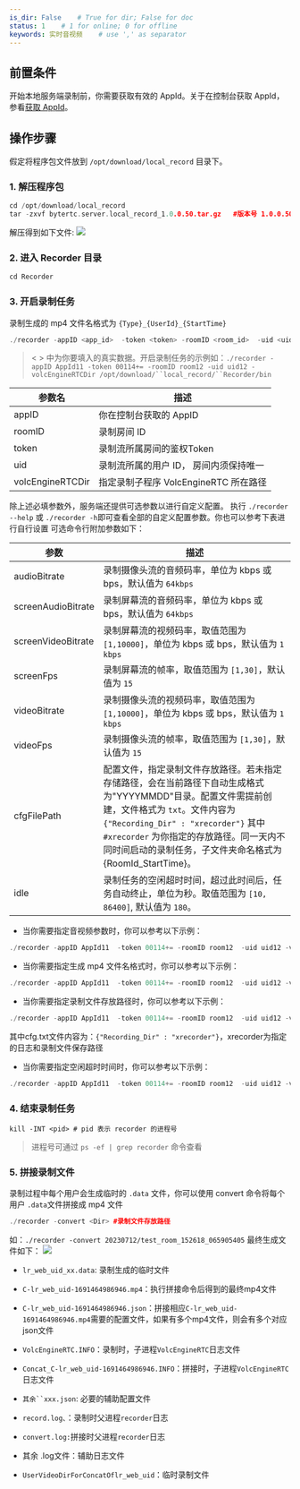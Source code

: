 ```yaml
---
is_dir: False    # True for dir; False for doc
status: 1    # 1 for online; 0 for offline
keywords: 实时音视频    # use ',' as separator
---
```


## 前置条件

开始本地服务端录制前，你需要获取有效的 AppId。关于在控制台获取 AppId，参看[获取 AppId](69865.md#%E6%AD%A5%E9%AA%A44%EF%BC%9A%E5%88%9B%E5%BB%BA-rtc-%E5%BA%94%E7%94%A8%EF%BC%8C%E8%8E%B7%E5%8F%96-appid)。

## 操作步骤

假定将程序包文件放到 `/opt/download/local_record` 目录下。

### 1. 解压程序包
	
```cpp
cd /opt/download/local_record
tar -zxvf bytertc.server.local_record_1.0.0.50.tar.gz   #版本号 1.0.0.50 视具体版本而定
```

解压得到如下文件:
![](https://portal.volccdn.com/obj/volcfe/cloud-universal-doc/upload_3b08e0933fa853f304c7f75e066114d7.png)

### 2. 进入 Recorder 目录
	
```cpp
cd Recorder
``` 

### 3. 开启录制任务
	
录制生成的 mp4 文件名格式为 `{Type}_{UserId}_{StartTime}`

```cpp
./recorder -appID <app_id>  -token <token> -roomID <room_id>  -uid <uid> -volcEngineRTCDir <bin_dir>
```

> < > 中为你要填入的真实数据。开启录制任务的示例如：`./recorder -appID AppId11 -token 00114+= -roomID room12 -uid uid12 -volcEngineRTCDir /opt/download/``local_record/``Recorder/bin`

| 参数名 | 描述 |
| --- | --- |
| appID | 你在控制台获取的 AppID |
| roomID | 录制房间 ID |
| token | 录制流所属房间的鉴权Token |
| uid | 录制流所属的用户 ID， 房间内须保持唯一 |
| volcEngineRTCDir | 指定录制子程序 VolcEngineRTC 所在路径 |

除上述必填参数外，服务端还提供可选参数以进行自定义配置。
执行 `./recorder --help` 或 `./recorder -h`即可查看全部的自定义配置参数。你也可以参考下表进行自行设置
可选命令行附加参数如下：

| 参数 | 描述 |
| --- | --- |
| audioBitrate | 录制摄像头流的音频码率，单位为 kbps 或 bps，默认值为 `64kbps` |
| screenAudioBitrate | 录制屏幕流的音频码率，单位为 kbps 或 bps，默认值为 `64kbps` |
| screenVideoBitrate | 录制屏幕流的视频码率，取值范围为 `[1,10000]`，单位为 kbps 或 bps，默认值为 `1 kbps` |
| screenFps | 录制屏幕流的帧率，取值范围为 `[1,30]`，默认值为 `15` |
| videoBitrate | 录制摄像头流的视频码率，取值范围为 `[1,10000]`，单位为 kbps 或 bps，默认值为 `1 kbps` |
| videoFps | 录制摄像头流的帧率，取值范围为 `[1,30]`，默认值为 `15` |
| cfgFilePath | 配置文件，指定录制文件存放路径。若未指定存储路径，会在当前路径下自动生成格式为"YYYYMMDD"目录。配置文件需提前创建，文件格式为 `txt`。文件内容为`{"Recording_Dir" : "xrecorder"}` 其中 `#xrecorder` 为你指定的存放路径。同一天内不同时间启动的录制任务，子文件夹命名格式为 {RoomId_StartTime}。 |
| idle | 录制任务的空闲超时时间，超过此时间后，任务自动终止，单位为秒。取值范围为 `[10, 86400]`, 默认值为 `180`。 |

- 当你需要指定音视频参数时，你可以参考以下示例：

```cpp
./recorder -appID AppId11  -token 00114+= -roomID room12  -uid uid12 -volcEngineRTCDir /opt/download/Recorder/bin -audioBitrate 64kbps -screenAudioBitrate 128kbps -screenVideoBitrate 1700kbps -screenFps 15 -videoBitrate 1500kbps  -videoFps 15
```

- 当你需要指定生成 mp4 文件名格式时，你可以参考以下示例：
	
```cpp
./recorder -appID AppId11  -token 00114+= -roomID room12  -uid uid12 -volcEngineRTCDir /opt/download/Recorder/bin -fileNamePattern {Type}_{UserId}_{StartTime}
```

- 当你需要指定录制文件存放路径时，你可以参考以下示例：
	
```cpp
./recorder -appID AppId11  -token 00114+= -roomID room12  -uid uid12 -volcEngineRTCDir /opt/download/Recorder/bin -cfgFilePath cfg.txt
```

其中cfg.txt文件内容为：`{"Recording_Dir" : "xrecorder"}`，xrecorder为指定的日志和录制文件保存路径

- 当你需要指定空闲超时时间时，你可以参考以下示例：
	
```cpp
./recorder -appID AppId11  -token 00114+= -roomID room12  -uid uid12 -volcEngineRTCDir /opt/download/Recorder/bin -idle 360
```

### 4. 结束录制任务
	

```shell
kill -INT <pid> # pid 表示 recorder 的进程号
``` 

> 进程号可通过 `ps -ef | grep recorder` 命令查看

### 5. 拼接录制文件
	

录制过程中每个用户会生成临时的 `.data` 文件，你可以使用 convert 命令将每个用户 `.data`文件拼接成 mp4 文件

```cpp
./recorder -convert <Dir> #录制文件存放路径
```

如：`./recorder -convert 20230712/test_room_152618_065905405`
最终生成文件如下：
![](https://portal.volccdn.com/obj/volcfe/cloud-universal-doc/upload_1368649b57889b846445e1b8549dce35.png)

- `lr_web_uid_xx.data`: 录制生成的临时文件
	
- `C-lr_web_uid-1691464986946.mp4`：执行拼接命令后得到的最终mp4文件
	
- `C-lr_web_uid-1691464986946.json`：拼接相应`C-lr_web_uid-1691464986946.mp4`需要的配置文件，如果有多个mp4文件，则会有多个对应json文件
	
- `VolcEngineRTC.INFO`：录制时，子进程`VolcEngineRTC`日志文件
	
- `Concat_C-lr_web_uid-1691464986946.INFO`：拼接时，子进程`VolcEngineRTC`日志文件
	
- `其余``xxx.json`: 必要的辅助配置文件
	
- `record.log、`：录制时父进程`recorder`日志
	
- `convert.log:`拼接时父进程`recorder`日志
	
- 其余 .log文件：辅助日志文件
	
- `UserVideoDirForConcatOflr_web_uid`：临时录制文件
